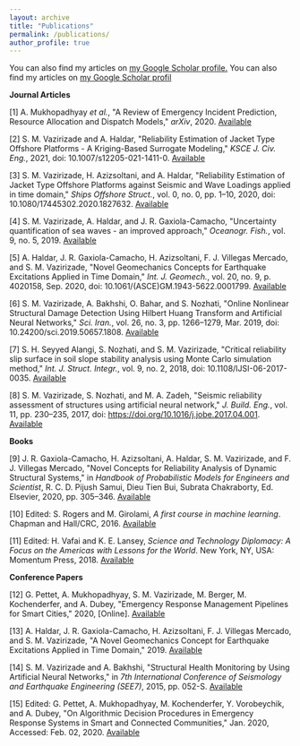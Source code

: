 ```yaml
---
layout: archive
title: "Publications"
permalink: /publications/
author_profile: true
---
```



You can also find my articles on <u><a href="{{https://scholar.google.com/citations?user=rbegTHsAAAAJ&hl=en}}">my Google Scholar profile</a>.</u>
You can also find my articles on [my Google Scholar profil](https://scholar.google.com/citations?user=rbegTHsAAAAJ&hl=en)


**Journal Articles**

[1] A. Mukhopadhyay _et al._, &quot;A Review of Emergency Incident Prediction, Resource Allocation and Dispatch Models,&quot; _arXiv_, 2020. [Available](https://arxiv.org/abs/2006.04200)

[2] S. M. Vazirizade and A. Haldar, &quot;Reliability Estimation of Jacket Type Offshore Platforms - A Kriging-Based Surrogate Modeling,&quot; _KSCE J. Civ. Eng._, 2021, doi: 10.1007/s12205-021-1411-0. [Available](https://link.springer.com/article/10.1007/s12205-021-1411-0)

[3] S. M. Vazirizade, H. Azizsoltani, and A. Haldar, &quot;Reliability Estimation of Jacket Type Offshore Platforms against Seismic and Wave Loadings applied in time domain,&quot; _Ships Offshore Struct._, vol. 0, no. 0, pp. 1–10, 2020, doi: 10.1080/17445302.2020.1827632. [Available](https://www.tandfonline.com/doi/abs/10.1080/15732470701270132?src=recsys&journalCode=nsie20)

[4] S. M. Vazirizade, A. Haldar, and J. R. Gaxiola-Camacho, &quot;Uncertainty quantification of sea waves - an improved approach,&quot; _Oceanogr. Fish._, vol. 9, no. 5, 2019. [Available](https://juniperpublishers.com/ofoaj/pdf/OFOAJ.MS.ID.555775.pdf?fbclid=IwAR30Q1z7SEj2xC7NWyyprC5IzPetntMXHgbOhiLmyeEz6dZyxK29aNYChPk)

[5] A. Haldar, J. R. Gaxiola-Camacho, H. Azizsoltani, F. J. Villegas Mercado, and S. M. Vazirizade, &quot;Novel Geomechanics Concepts for Earthquake Excitations Applied in Time Domain,&quot; _Int. J. Geomech._, vol. 20, no. 9, p. 4020158, Sep. 2020, doi: 10.1061/(ASCE)GM.1943-5622.0001799. [Available](https://ascelibrary.org/doi/10.1061/%28ASCE%29GM.1943-5622.0001799)

[6] S. M. Vazirizade, A. Bakhshi, O. Bahar, and S. Nozhati, &quot;Online Nonlinear Structural Damage Detection Using Hilbert Huang Transform and Artificial Neural Networks,&quot; _Sci. Iran._, vol. 26, no. 3, pp. 1266–1279, Mar. 2019, doi: 10.24200/sci.2019.50657.1808. [Available](http://scientiairanica.sharif.edu/article_21309.htm)

[7] S. H. Seyyed Alangi, S. Nozhati, and S. M. Vazirizade, &quot;Critical reliability slip surface in soil slope stability analysis using Monte Carlo simulation method,&quot; _Int. J. Struct. Integr._, vol. 9, no. 2, 2018, doi: 10.1108/IJSI-06-2017-0035. [Available](https://www.emerald.com/insight/content/doi/10.1108/IJSI-06-2017-0035/full/html)

[8] S. M. Vazirizade, S. Nozhati, and M. A. Zadeh, &quot;Seismic reliability assessment of structures using artificial neural network,&quot; _J. Build. Eng._, vol. 11, pp. 230–235, 2017, doi: https://doi.org/10.1016/j.jobe.2017.04.001. [Available](http://www.sciencedirect.com/science/article/pii/S2352710216303163)

**Books**

[9] J. R. Gaxiola-Camacho, H. Azizsoltani, A. Haldar, S. M. Vazirizade, and F. J. Villegas Mercado, &quot;Novel Concepts for Reliability Analysis of Dynamic Structural Systems,&quot; in _Handbook of Probabilistic Models for Engineers and Scientist_, R. C. D. Pijush Samui, Dieu Tien Bui, Subrata Chakraborty, Ed. Elsevier, 2020, pp. 305–346. [Available](https://www.sciencedirect.com/science/article/pii/B9780128165140000138)

[10] Edited: S. Rogers and M. Girolami, _A first course in machine learning_. Chapman and Hall/CRC, 2016. [Available](https://www.sciencedirect.com/science/article/pii/B9780128165140000138)

[11] Edited: H. Vafai and K. E. Lansey, _Science and Technology Diplomacy: A Focus on the Americas with Lessons for the World_. New York, NY, USA: Momentum Press, 2018. [Available](https://link.springer.com/article/10.1007/s12205-021-1411-0)

**Conference Papers**

[12] G. Pettet, A. Mukhopadhyay, S. M. Vazirizade, M. Berger, M. Kochenderfer, and A. Dubey, &quot;Emergency Response Management Pipelines for Smart Cities,&quot; 2020, [Online]. [Available](https://statresp.ai/files/urbancomputing.pdf)

[13] A. Haldar, J. R. Gaxiola-Camacho, H. Azizsoltani, F. J. Villegas Mercado, and S. M. Vazirizade, &quot;A Novel Geomechanics Concept for Earthquake Excitations Applied in Time Domain,&quot; 2019. [Available](https://arxiv.org/abs/1901.05422)

[14] S. M. Vazirizade and A. Bakhshi, &quot;Structural Health Monitoring by Using Artificial Neural Networks,&quot; in _7th International Conference of Seismology and Earthquake Engineering (SEE7)_, 2015, pp. 052-S. [Available](http://www.iiees.ac.ir/fa/product/structural-health-monitoring-by-using-artificial-neural-networks/)

[15] Edited: G. Pettet, A. Mukhopadhyay, M. Kochenderfer, Y. Vorobeychik, and A. Dubey, &quot;On Algorithmic Decision Procedures in Emergency Response Systems in Smart and Connected Communities,&quot; Jan. 2020, Accessed: Feb. 02, 2020. [Available](http://arxiv.org/abs/2001.07362)


